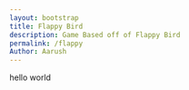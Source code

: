```yaml
---
layout: bootstrap
title: Flappy Bird
description: Game Based off of Flappy Bird
permalink: /flappy
Author: Aarush
---
```


<p> hello world </p>
